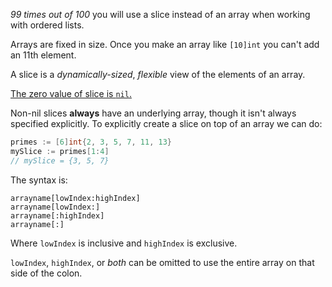 _99 times out of 100_ you will use a slice instead of an array when working with ordered lists.

Arrays are fixed in size. Once you make an array like `[10]int` you can't add an 11th element.

A slice is a _dynamically-sized_, _flexible_ view of the elements of an array.

[The zero value of slice is `nil`.](https://go.dev/tour/moretypes/12)

Non-nil slices **always** have an underlying array, though it isn't always specified explicitly. To explicitly create a slice on top of an array we can do:

```go
primes := [6]int{2, 3, 5, 7, 11, 13}
mySlice := primes[1:4]
// mySlice = {3, 5, 7}
```

The syntax is:

```
arrayname[lowIndex:highIndex]
arrayname[lowIndex:]
arrayname[:highIndex]
arrayname[:]
```

Where `lowIndex` is inclusive and `highIndex` is exclusive.

`lowIndex`, `highIndex`, or _both_ can be omitted to use the entire array on that side of the colon.